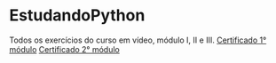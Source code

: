 # EstudandoPython
Todos os exercícios do curso em vídeo, módulo I, II e III.
[Certificado 1° módulo](https://1drv.ms/b/c/1b93dd53b98f0a42/EWmaEsBcK1BPkx_opP9bL6oBkuftTge8MZ8b0ww2ASWngA?e=qVND9e)
[Certificado 2° módulo](https://1drv.ms/b/c/1b93dd53b98f0a42/EQoIWmpmem1OumOLlo7a3VMBTUyx3WBJjaDGauDM2sLdJw?e=Z4MWp8)
